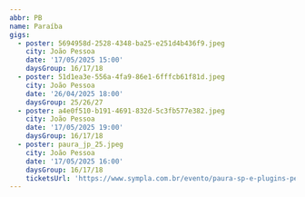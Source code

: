 ```yaml
---
abbr: PB
name: Paraíba
gigs:
  - poster: 5694958d-2528-4348-ba25-e251d4b436f9.jpeg
    city: João Pessoa
    date: '17/05/2025 15:00'
    daysGroup: 16/17/18
  - poster: 51d1ea3e-556a-4fa9-86e1-6fffcb61f81d.jpeg
    city: João Pessoa
    date: '26/04/2025 18:00'
    daysGroup: 25/26/27
  - poster: a4e0f510-b191-4691-832d-5c3fb577e382.jpeg
    city: João Pessoa
    date: '17/05/2025 19:00'
    daysGroup: 16/17/18
  - poster: paura_jp_25.jpeg
    city: João Pessoa
    date: '17/05/2025 16:00'
    daysGroup: 16/17/18
    ticketsUrl: 'https://www.sympla.com.br/evento/paura-sp-e-plugins-pe-na-vila-do-porto/2897315'
---
```


